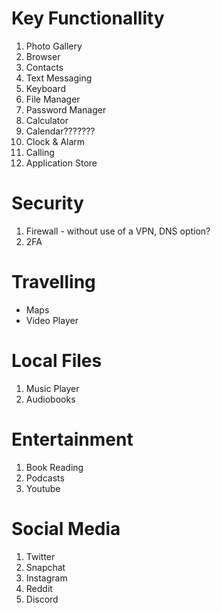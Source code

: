 # Key Functionallity 

1. Photo Gallery
2. Browser
3. Contacts
4. Text Messaging
5. Keyboard
6. File Manager
7. Password Manager
8. Calculator
9. Calendar???????
10. Clock & Alarm
11. Calling
12. Application Store

# Security 

1. Firewall - without use of a VPN, DNS option?
2. 2FA

# Travelling

- Maps
- Video Player

# Local Files

1. Music Player
2. Audiobooks

# Entertainment

1. Book Reading
2. Podcasts
3. Youtube

# Social Media

1. Twitter
2. Snapchat
3. Instagram
4. Reddit
5. Discord

